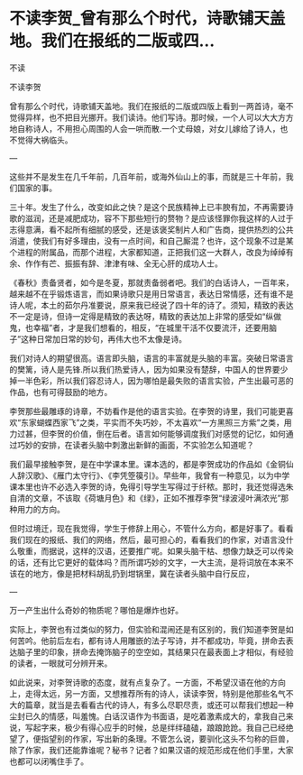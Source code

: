 # 不读李贺_曾有那么个时代，诗歌铺天盖地。我们在报纸的二版或四...

不读

不读李贺

曾有那么个时代，诗歌铺天盖地。我们在报纸的二版或四版上看到一两首诗，毫不觉得异样，也不把目光挪开。我们读诗。他们写诗。那时候，一个人可以大大方方地自称诗人，不用担心周围的人会一哄而散.一个丈母娘，对女儿嫁给了诗人，也不觉得大祸临头。

—

这些并不是发生在几千年前，几百年前，或海外仙山上的事，而就是三十年前，我们国家的事。

三十年。发生了什么，改变如此之快？是这个民族精神上已丰腴有加，不再需要诗歌的滋润，还是减肥成功，容不下那些短行的赘物？是应该怪罪你我这样的人过于志得意满，看不起所有细腻的感受，还是该褒奖制片人和广告商，提供热烈的公共消遣，使我们有好多理由，没有一点时间，和自己厮混？也许，这个现象不过是某个进程的附属品，而那个进程，大家都知道，正把我们这一大群人，改良为绰绰有余、作作有芒、振振有辞、津津有味、全无心肝的成功人士。

《春秋》责备贤者，如今是冬夏，那就责备弱者吧。我们的白话诗人，一百年来，越来越不在乎锻炼语言，而如果诗歌只是用日常语言，表达日常情感，还有谁不是诗人呢，本土的茹尔丹准要说，原来我已经说了四十年的诗了。须知，精致的表达不一定是诗，但诗一定得是精致的表达呀，精致的表达加上非常的感受如“纵做鬼，也幸福”者，才是我们想看的，相反，“在城里干活不仅要流汗，还要用脑子”这种日常加日常的妙句，再伟大也不太像是诗。

我们对诗人的期望很高。语言即头脑，语言的丰富就是头脑的丰富。突破日常语言的樊篱，诗人是先锋.所以我们热爱诗人，因为如果没有楚辞，中国人的世界要少掉一半色彩，所以我们容忍诗人，因为哪怕是最失败的语言实验，产生出最可恶的作品，也有可得鼓励的地方。

李贺那些最雕琢的诗章，不妨看作是他的语言实验。在李贺的诗里，我们可能更喜欢“东家蝴蝶西家飞”之类，平实而不失巧妙，不太喜欢“一方黑照三方紫”之类，用力过甚，但李贺的价值，倒在后者。语言如何能够调度我们对感觉的记忆，如何通过巧妙的安排，在读者头脑中刺激出新鲜的画面，不实验怎么知道呢？

我们最早接触李贺，是在中学课本里。课本选的，都是李贺成功的作品如《金铜仙人辞汉歌》、《雁门太守行》、《李凭箜篌引》。早些年，我曾有一种意见，以为中学课本里也许不必选入李贺的诗，免得引导学生写得过于纤秾。那时，我还觉得选朱自清的文章，不该取《荷塘月色》和《绿》，正如不推荐李贺“绿波浸叶满浓光”那种用力的方向。

但时过境迁，现在我觉得，学生于修辞上用心，不管什么方向，都是好事了。看看我们现在的报纸、我们的网络，然后，最可担心的，看看我们的作家，对语言没什么敬重，而据说，这样的汉语，还要推广呢。如果头脑干枯、想像力缺乏可以传染的话，还有比它更好的载体吗？而所谓巧妙的文字，一大主流，是将词放在本来不该在的地方，像是把材料胡乱扔到坩锅里，冀在读者头脑中自行反应，

—

万一产生出什么奇妙的物质呢？哪怕是爆炸也好。

实际上，李贺也有过类似的努力，但实验和混闹还是有区别的，我们知道李贺是如何苦吟。他前后左右，都有诗人用雕嵌的法子写诗，并不都成功，毕竟，拼命去表达脑子里的印象，拼命去掩饰脑子的空空如，其结果只在最表面上才相似，有经验的读者，一眼就可分辨开来。

如此说来，对李贺诗歌的态度，就有点复杂了。一方面，不希望汉语在他的方向上，走得太远，另一方面，又想推荐所有的诗人，读读李贺，特别是他那些名气不大的篇章，就当是去看看古代的诗人，有多么尽职尽责，或还可以帮我们想起一种尘封已久的情感，叫羞愧。白话汉语作为书面语，是吃着激素成大的，拿我自己来说，写起字来，极少有得心应手的时候，总是绊绊磕磕，踉踉跄跄。我自己已经绝望了，便指望别的作家，写出新的条理。不管怎么说，要驯化这头不匀称的巨兽，除了作家，我们还能靠谁呢？秘书？记者？如果汉语的规范形成在他们手里，大家也都可以闭嘴住手了。